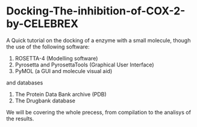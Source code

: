 # Docking-The-inhibition-of-COX-2-by-CELEBREX

A Quick tutorial on the docking of a enzyme with a small molecule, though the use of the following software: 
1) ROSETTA-4 (Modelling software)
2) Pyrosetta and PyrosettaTools (Graphical User Interface)
3) PyMOL (a GUI and molecule visual aid) 

and databases

1) The Protein Data Bank archive (PDB)
2) The Drugbank database

We will be covering the whole precess, from compilation to the analisys of the results.
